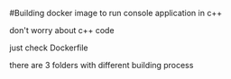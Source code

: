 #Building docker image to run console application in c++

don't worry about c++ code 

just check Dockerfile 

there are 3 folders with different building process
